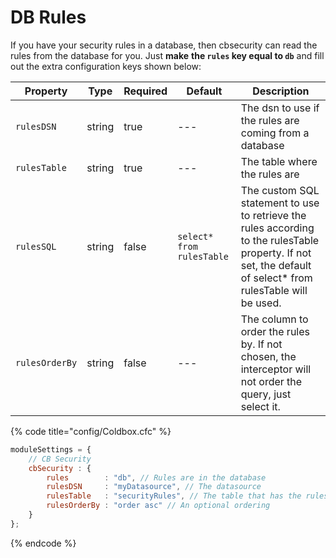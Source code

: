 # DB Rules

If you have your security rules in a database, then cbsecurity can read the rules from the database for you.  Just **make** **the `rules` key  equal to `db`** and fill out the extra configuration keys shown below:



| Property       | Type   | Required | Default                   | Description                                                                                                                                                   |
| -------------- | ------ | -------- | ------------------------- | ------------------------------------------------------------------------------------------------------------------------------------------------------------- |
| `rulesDSN`     | string | true     | ---                       | The dsn to use if the rules are coming from a database                                                                                                        |
| `rulesTable`   | string | true     | ---                       | The table where the rules are                                                                                                                                 |
| `rulesSQL`     | string | false    | `select* from rulesTable` | The custom SQL statement to use to retrieve the rules according to the rulesTable property. If not set, the default of select\* from rulesTable will be used. |
| `rulesOrderBy` | string | false    | ---                       | The column to order the rules by. If not chosen, the interceptor will not order the query, just select it.                                                    |

{% code title="config/Coldbox.cfc" %}
```javascript
moduleSettings = {
	// CB Security
	cbSecurity : {
		rules        : "db", // Rules are in the database
		rulesDSN     : "myDatasource", // The datasource
		rulesTable   : "securityRules", // The table that has the rules
		rulesOrderBy : "order asc" // An optional ordering
	}
};
```
{% endcode %}
